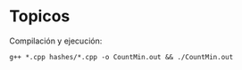 # Topicos

Compilación y ejecución:
```
g++ *.cpp hashes/*.cpp -o CountMin.out && ./CountMin.out
```
